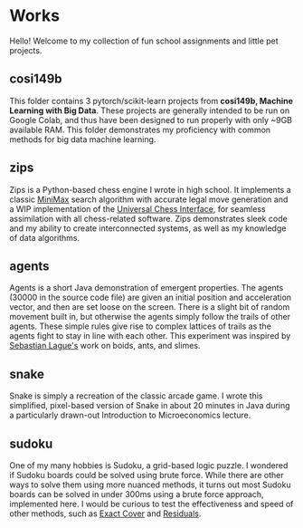 # Works

Hello! Welcome to my collection of fun school assignments and little pet projects.

## cosi149b
This folder contains 3 pytorch/scikit-learn projects from **cosi149b, Machine Learning with Big Data**. These projects are generally intended to be run on Google Colab, and thus have been designed to run properly with only ~9GB available RAM. This folder demonstrates my proficiency with common methods for big data machine learning.

## zips
Zips is a Python-based chess engine I wrote in high school. It implements a classic [MiniMax](https://en.wikipedia.org/wiki/Minimax) search algorithm with accurate legal move generation and a WIP implementation of the [Universal Chess Interface](https://www.chessprogramming.org/UCI), for seamless assimilation with all chess-related software. Zips demonstrates sleek code and my ability to create interconnected systems, as well as my knowledge of data algorithms.

## agents
Agents is a short Java demonstration of emergent properties. The agents (30000 in the source code file) are given an initial position and acceleration vector, and then are set loose on the screen. There is a slight bit of random movement built in, but otherwise the agents simply follow the trails of other agents. These simple rules give rise to complex lattices of trails as the agents fight to stay in line with each other. This experiment was inspired by [Sebastian Lague's](https://www.youtube.com/c/SebastianLague) work on boids, ants, and slimes.

## snake
Snake is simply a recreation of the classic arcade game. I wrote this simplified, pixel-based version of Snake in about 20 minutes in Java during a particularly drawn-out Introduction to Microeconomics lecture.

## sudoku
One of my many hobbies is Sudoku, a grid-based logic puzzle. I wondered if Sudoku boards could be solved using brute force. While there are other ways to solve them using more nuanced methods, it turns out most Sudoku boards can be solved in under 300ms using a brute force approach, implemented here. I would be curious to test the effectiveness and speed of other methods, such as [Exact Cover](https://en.wikipedia.org/wiki/Exact_cover#Sudoku) and [Residuals](https://en.wikipedia.org/wiki/Sudoku_solving_algorithms#Relations_and_residuals).
